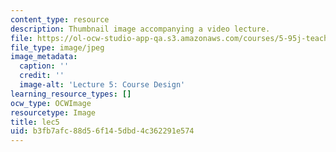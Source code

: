```yaml
---
content_type: resource
description: Thumbnail image accompanying a video lecture.
file: https://ol-ocw-studio-app-qa.s3.amazonaws.com/courses/5-95j-teaching-college-level-science-and-engineering-spring-2009/b3fb7afc88d56f145dbd4c362291e574_lec5.jpg
file_type: image/jpeg
image_metadata:
  caption: ''
  credit: ''
  image-alt: 'Lecture 5: Course Design'
learning_resource_types: []
ocw_type: OCWImage
resourcetype: Image
title: lec5
uid: b3fb7afc-88d5-6f14-5dbd-4c362291e574
---
```

